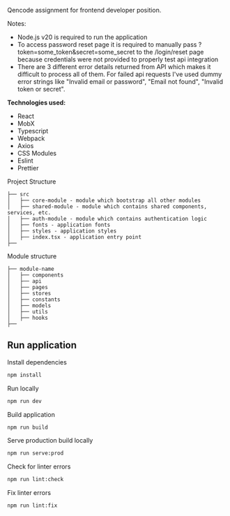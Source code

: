 Qencode assignment for frontend developer position.

Notes:
- Node.js v20 is required to run the application
- To access password reset page it is required to manually pass ?token=some_token&secret=some_secret to the /login/reset page because credentials were not provided to properly test api integration
- There are 3 different error details returned from API which makes it difficult to process all of them. For failed api requests I've used dummy error strings like "Invalid email or password", "Email not found", "Invalid token or secret".

**Technologies used:**
- React
- MobX
- Typescript
- Webpack
- Axios
- CSS Modules
- Eslint
- Prettier

Project Structure
```
├── src
│   ├── core-module - module which bootstrap all other modules
│   ├── shared-module - module which contains shared components, services, etc.
│   ├── auth-module - module which contains authentication logic
│   ├── fonts - application fonts
│   ├── styles - application styles
│   ├── index.tsx - application entry point
├──
```

Module structure
```
├── module-name
│   ├── components
│   ├── api 
│   ├── pages
│   ├── stores
│   ├── constants
│   ├── models
│   ├── utils
│   ├── hooks
├──
```


## Run application

Install dependencies
```bash
npm install
```

Run locally
```bash 
npm run dev
```

Build application
```bash
npm run build
```

Serve production build locally
```bash
npm run serve:prod
```

Check for linter errors
```bash 
npm run lint:check
```

Fix linter errors
```bash 
npm run lint:fix
```